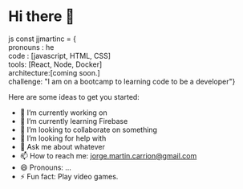 <h1>Hi there 👋 </h1>
js
const jjmartinc = {<br>
pronouns : he<br>
code : [javascript, HTML, CSS]<br>
tools: [React, Node, Docker]<br>
architecture:[coming soon.]<br>
challenge: "I am on a bootcamp to learning code to be a developer"}<br>



Here are some ideas to get you started:

- 🔭 I’m currently working on
- 🌱 I’m currently learning Firebase
- 👯 I’m looking to collaborate on something
- 🤔 I’m looking for help with 
- 💬 Ask me about whatever
- 📫 How to reach me: jorge.martin.carrion@gmail.com
- 😄 Pronouns: ...
- ⚡ Fun fact: Play video games.

